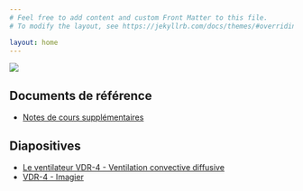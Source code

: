 ```yaml
---
# Feel free to add content and custom Front Matter to this file.
# To modify the layout, see https://jekyllrb.com/docs/themes/#overriding-theme-defaults

layout: home
---
```

![](file:///home/nicolas/Projets/Publiés/LaTex/logovdr.sty/logofvc.svg)

## Documents de référence

- [Notes de cours supplémentaires](https://progrt.github.io/suplement/suplement.pdf)

## Diapositives

- [Le ventilateur VDR-4 - Ventilation convective diffusive](https://progrt.github.io/VDR4101/vdr4101.pdf)
- [VDR-4 - Imagier](https://progrt.github.io/imagiervdr4/imagier.pdf)
